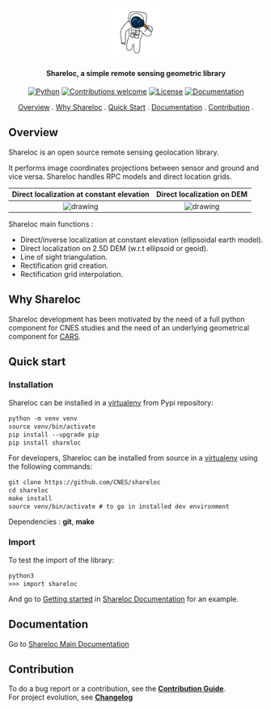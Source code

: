  
<div align="center">
  <a href="https://github.com/CNES/shareloc"><img src="docs/source/images/shareloc_picto.svg" alt="Shareloc" title="Shareloc"  width="20%"></a>

<h4>Shareloc, a simple remote sensing geometric library</h4>

[![Python](https://img.shields.io/badge/python-v3.7+-blue.svg)](https://www.python.org/downloads/release/python-370/)
[![Contributions welcome](https://img.shields.io/badge/contributions-welcome-orange.svg)](CONTRIBUTING.md)
[![License](https://img.shields.io/badge/License-Apache%202.0-blue.svg)](https://opensource.org/licenses/Apache-2.0/)
[![Documentation](https://readthedocs.org/projects/shareloc/badge/?version=latest)](https://shareloc.readthedocs.io/?badge=latest)

<p>
  <a href="#overview">Overview</a> .
  <a href="#why-shareloc">Why Shareloc</a> .
  <a href="#quick-start">Quick Start</a> .
  <a href="#documentation">Documentation</a> .
  <a href="#contribution">Contribution</a> .
</p>
</div>

## Overview

Shareloc is an open source remote sensing geolocation library. 

It performs image coordinates projections between sensor and ground and vice versa. 
Shareloc handles RPC models and direct location grids.

<div align="center">

Direct localization at constant elevation |  Direct localization on DEM 
:-------------------------:|:-------------------------:
<img src="docs/source/images/shareloc_loc_ellipsoid.png" alt="drawing" width="300"/> |  <img src="docs/source/images/shareloc_loc_dem.png" alt="drawing" width="300"/>

</div>

Shareloc main functions : 

 * Direct/inverse localization at constant elevation (ellipsoidal earth model).
 * Direct localization on 2.5D DEM (w.r.t ellipsoid or geoid).
 * Line of sight triangulation.
 * Rectification grid creation.
 * Rectification grid interpolation.

## Why Shareloc

Shareloc development has been motivated by the need of a full python component for CNES studies and the need of an underlying geometrical component for <a href="https://github.com/CNES/cars">CARS</a>.   


## Quick start

### Installation

Shareloc can be installed in a [virtualenv](https://docs.python.org/3/library/venv) from Pypi repository: 

```
python -m venv venv
source venv/bin/activate
pip install --upgrade pip
pip install shareloc
```

For developers, Shareloc can be installed from source in a [virtualenv](https://docs.python.org/3/library/venv) using the following commands:

```
git clone https://github.com/CNES/shareloc
cd shareloc
make install
source venv/bin/activate # to go in installed dev environment
```

Dependencies : **git**, **make**

### Import

To test the import of the library:

```
python3
>>> import shareloc
```

And go to [Getting started](https://shareloc.readthedocs.io/en/latest/getting_started.html) in [Shareloc Documentation](https://shareloc.readthedocs.io/) for an example.


## Documentation

Go to [Shareloc Main Documentation](https://shareloc.readthedocs.io/)  

## Contribution

To do a bug report or a contribution, see the [**Contribution Guide**](CONTRIBUTING.md).  
For project evolution, see [**Changelog**](CHANGELOG.md)
